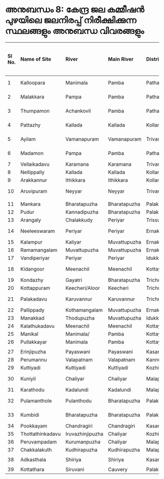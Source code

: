 # അനുബന്ധം 8: കേന്ദ്ര ജല കമ്മീഷന്‍ പുഴയിലെ ജലനിരപ്പ് നിരീക്ഷിക്കുന്ന സ്ഥലങ്ങളും അനുബന്ധ വിവരങ്ങളും

|  **Sl No.** |  **Name of Site** |  **River** |  **Main River** |  **District** |  **Taluk** |  **Lat** |  **Long** |  **Warning Levl \(m\)** |  **Danger Level \(m\)** |  **Highest Flood Level \(FL\) \(m\)** |  **Highest FL recorded on** |
| :--- | :--- | :--- | :--- | :--- | :--- | :--- | :--- | :--- | :--- | :--- | :--- |
|  1 |  Kalloopara |  Manimala |  Pamba |  Pathanamthitta |  Mallapally |  9.4036 |  76.6503 |  5.00 |  6.00 |  9.64 |  16-08-2018 |
|  2 |  Malakkara |  Pampa |  Pamba |  Pathanamthitta |  Pathanamthitta |  9.3325 |  76.6631 |  6.00 |  7.00 |  9.58 |  16-08-2018 |
|  3 |  Thumpamon |  Achankovil |  Pamba |  Pathanamthitta |  Pathanapuram |  9.2250 |  76.7147 |  9.00 |  10.00 |  13.74 |  07-11-1978 |
|  4 |  Pattazhy |  Kallada |  Kallada |  Kollam |  Kozhenchery |  9.0728 |  76.7611 |  7.00 |  8.00 |  13.81 |  15-11-1992 |
|  5 |  Ayilam |  Vamanapuram |  Vamanapuram |  Trivandrum |  Chirayinkeezhu |  8.7150 |  76.8500 |  6.00 |  8.00 |  10.69 |  10-10-1992 |
|  6 |  Madamon |  Pampa |  Pamba |  Pathanamthitta |  Ranni |  9.3639 |  76.8378 |  100.00 |  101.00 |  111.00 |  15-08-2018 |
|  7 |  Vellaikadavu |  Karamana |  Karamana |  Trivandrum |  Kattakada |  8.4981 |  77.0042 |  92.00 |  93.00 |  97.00 |  |
|  8 |  Nellippally |  Kallada |  Kallada |  Kollam |  Pathanapuram |  9.0278 |  76.9250 |  |  |  |  |
|  9 |  Arakkannur |  Ithikkara |  Ithikkara |  Kollam |  Kottarakkara |  8.8725 |  76.8467 |  |  |  |  |
|  10 |  Aruvipuram |  Neyyar |  Neyyar |  Trivandrum |  Neyyattinkara |  8.4200 |  77.0925 |  93.00 |  95.50 |  99.39 |  15-08-2018 |
|  |  |  |  |  |  |  |  |  |  |  |  |
|  11 |  Mankara |  Bharatapuzha |  Bharatapuzha |  Palakkad |  Palakkad |  10.7611 |  76.4861 |  |  |  |  |
|  12 |  Pudur |  Kannadipuzha |  Bharatapuzha |  Palakkad |  Palakkad |  10.7775 |  76.5122 |  |  |  |  |
|  13 |  Arangaly |  Chalakkudy |  Periyar |  Trissur |  Kodungallur |  10.2861 |  76.3222 |  |  |  |  |
|  14 |  Neeleeswaram |  Periyar |  Periyar |  Ernakulam |  Kunnathunad |  10.1836 |  76.4956 |  9 |  10 |  12.4 |  19-08-2018 |
|  15 |  Kalampur |  Kaliyar |  Muvattupuzha |  Ernakulam |  Muvattupuzha |  9.9906 |  76.6322 |  |  |  |  |
|  16 |  Ramamangalam |  Muvattupuzha |  Muvattupuzha |  Ernakulam |  Kanayannor |  9.9436 |  76.4783 |  |  |  |  |
|  17 |  Vandiperiyar |  Periyar |  Periyar |  Idukki |  Pirmedu |  9.5733 |  77.0906 |  |  |  |  |
|  18 |  Kidangoor |  Meenachil |  Meenachil |  Kottayam |  Sankagiri |  9.6750 |  76.6028 |  6.16 |  7.16 |  8.20 |  16-08-2018 |
|  19 |  Kondazhy |  Gayatri |  Bharatapuzha |  Trichur |  Ottapallam |  10.7233 |  76.4019 |  |  |  |  |
|  20 |  Kottappuram |  Keecheri/Aloor |  Keecheri |  Trichur |  Wadakkanchery |  10.6778 |  76.2006 |  |  |  |  |
|  21 |  Palakadavu |  Karuvannur |  Karuvannur |  Trichur |  Mukundapuram |  10.4250 |  76.2378 |  8.30 |  9.30 |  12.10 |  16-08-2018 |
|  22 |  Pallippady |  Kothamangalam |  Muvattupuzha |  Ernakulam |  Kothamangalam |  10.0394 |  76.6167 |  |  |  |  |
|  23 |  Manakkad |  Thodupuzha |  Muvattupuzha |  Idukki |  Muvattupuzha |  9.9089 |  76.6961 |  |  |  |  |
|  24 |  Kalathukadavu |  Meenachil |  Meenachil |  Kottayam |  Meenachil |  9.7197 |  76.7783 |  |  |  |  |
|  25 |  Manikal |  Manimala/ |  Pamba |  Kottayam |  Kanjirapalli |  9.5311 |  76.9122 |  |  |  |  |
|  26 |  Pullakkayar |  Manimala |  Pamba |  Kottayam |  Kanjirapalli |  9.5744 |  76.8861 |  |  |  |  |
|  |  |  |  |  |  |  |  |  |  |  |  |
|  27 |  Erinjipuzha |  Payaswani |  Payaswani |  Kasargod |  Kasargod |  12.4958 |  75.1569 |  |  |  |  |
|  28 |  Perumannu |  Valapatnam |  Valapatnam |  Kannur |  Iritty |  11.9808 |  75.5778 |  |  |  |  |
|  29 |  Kuttiyadi |  Kuttiyadi |  Kuttiyadi |  Kozhikode |  Koyalandy |  11.6508 |  75.7583 |  |  |  |  |
|  30 |  Kuniyil |  Chaliyar |  Chaliyar |  Malappuram |  Ernad |  11.2394 |  76.0233 |  9 |  10 |  10.63 |  14-07-1994 |
|  31 |  Karathodu |  Kadalundi |  Kadalundi |  Malappuram |  Ernad |  11.0569 |  76.0394 |  |  |  |  |
|  32 |  Pulamanthole |  Pulanthodu |  Bharatapuzha |  Palakkad |  Pattambi |  10.8981 |  76.1919 |  15.6 |  16.6 |  19.94 |  16-08-2018 |
|  33 |  Kumbidi |  Bharatapuzha |  Bharatapuzha |  Palakkad |  Pattambi |  10.8544 |  76.0200 |  8.2 |  9.2 |  11.27 |  16-08-2018 |
|  34 |  Pookkayam |  Chandragiri |  Chandragiri |  Kasargod |  Vellarikund |  12.4583 |  75.2764 |  |  |  |  |
|  35 |  Thottathinkadavu |  Iruvazhinjipuzha |  Chaliyar |  Kozhikode |  Thamarassery |  11.3619 |  76.0019 |  |  |  |  |
|  36 |  Peruvampadam |  Kurumanpuzha |  Chaliyar |  Malappuram |  Nilambur |  11.3153 |  76.1964 |  |  |  |  |
|  37 |  Chakkalakuth |  Kudhirapuzha |  Kudhirapuzha |  Malappuram |  Nilambur |  11.2642 |  76.2386 |  |  |  |  |
|  |  |  |  |  |  |  |  |  |  |  |  |
|  38 |  Adkasthala |  Shiriya |  Shiriya |  Kasargod |  Manjeswaram |  12.6747 |  75.1183 |  97.50 |  98.50 |  100.05 |  |
|  |  |  |  |  |  |  |  |  |  |  |  |
|  39 |  Kottathara |  Siruvani |  Cauvery |  Palakkad |  Manarghat |  11.1233 |  76.7794 |  |  |  |  |

 

